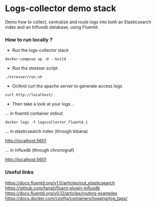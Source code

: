 
# Logs-collector demo stack

Demo how to collect, centralize and route logs into both an Elasticsearch index and an Influxdb database, using Fluentd.


### How to run locally ?

- Run the logs-collector stack

```
docker-compose up -d --build
```

- Run the stresser script

```
./stresser/run.sh
```

- Or/And curl the apache server to generate access logs

```
curl http://localhost/
```

- Then take a look at your logs...

... in fluentd container stdout

```
docker logs -f logscollector_fluentd_1
```

... in elasticsearch index (through kibana)

[http://localhost:5601](http://localhost:5601)

... in influxdb (through chronograf)

[http://localhost:5601](http://localhost:8888)


### Useful links

https://docs.fluentd.org/v1.0/articles/out_elasticsearch
https://github.com/fangli/fluent-plugin-influxdb
https://docs.fluentd.org/v0.12/articles/routing-examples
https://docs.docker.com/config/containers/logging/log_tags/
